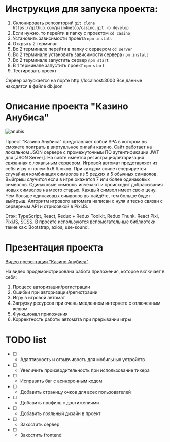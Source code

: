 # Инструкция для запуска проекта:

1. Склонировать репозиторий `git clone https://github.com/pain4metoo/casino.git -b develop`
2. Если нужно, то перейти в папку с проектом `cd casino`
3. Установить зависимости проекта `npm install`
4. Открыть 2 терминал
5. Во 2 терминале перейти в папку с сервером `cd server`
6. Во 2 терминале установить зависимости сервера `npm install`
7. Во 2 терминале запустить сервер `npm start`
8. В 1 терминале запустить проект `npm start`
9. Тестировать проект

Сервер запускается на порте http://localhost:3000
Все данные находятся в файле db.json

# Описание проекта "Казино Анубиса"

![anubis](https://i.ibb.co/8Mp2wFd/anubis-wallpaper-preview.jpg 'anubis')

Проект "Казино Анубиса" представляет собой SPA в котором вы сможете поиграть в виртуальное онлайн казино. Сайт работает на локальном JSON сервере с промежуточным ПО аутентификации JWT для [JSON Server].
На сайте имеется регистрация/авторизация связанная с локальным сервером. Игровой автомат представляет из себя игру с полем 5x6 блоков. При каждом спине генерируется случайная комбинация символов из 5 редких и 5 обычных символов. Выйгрыш случится если в игре окажется 7 или более одинаковых символов. Одинаковые символы исчезают и происходит добрасывания новых символов на место старых. Каждый символ имеет свою цену. Чем больше одинаковых символов вы найдёте, тем больше будет выйгрыш. Алгоритм игрового автомата написан с нуля и тесно связан с серверным API и отрисовкой в PixiJS.

Стэк: TypeScript, React, Redux + Redux Toolkit, Redux Thunk, React Pixi, PixiJS, SCSS.
В проекте используются вспомогательные библиотеки такие как: Bootstrap, axios, use-sound.

# Презентация проекта

[Видео презентации "Казино Анубиса"](https://youtu.be/z1vJjXQWHD8 'кликни меня')

На видео продемонстрирована работа приложения, которое включает в себя:

1. Процесс авторизации/регистрации
2. Ошибки при авторизации/регистрации
3. Игру в игровой автомат
4. Загрузку ресурсов при очень медленном интернете с отлюченным кешом
5. Функционал приложения
6. Корректность работы автомата при прерывании игры

# TODO list

- [ ] - Адаптивность и отзывчивость для мобильных устройств
- [ ] - Увеличить производительность при использование тикера
- [ ] - Исправить баг с асинхронным кодом
- [ ] - Добавить страницу очков для всех пользователей
- [ ] - Добавить профиль с достижениями
- [ ] - Добавить лояльный дизайн в проект
- [ ] - Захостить сервер
- [ ] - Захостить frontend
